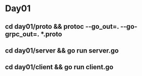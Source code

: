 # Day01

## cd day01/proto && protoc --go_out=. --go-grpc_out=. *.proto

## cd day01/server && go run server.go

## cd day01/client && go run client.go
